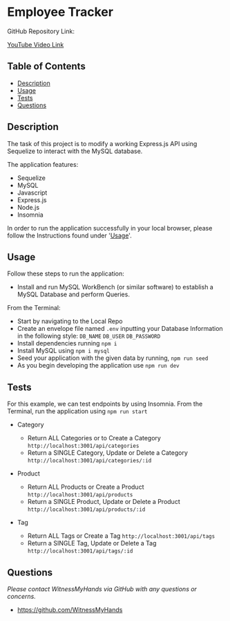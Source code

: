 # Employee Tracker

GitHub Repository Link: 

[YouTube Video Link]()

## Table of Contents

- [Description](#Description)
- [Usage](#Usage)
- [Tests](#Tests)
- [Questions](#Questions)

## Description

The task of this project is to modify a working Express.js API using Sequelize to interact with the MySQL database.

The application features:
* Sequelize
* MySQL
* Javascript
* Express.js
* Node.js
* Insomnia

In order to run the application successfully in your local browser, please follow the Instructions found under '[Usage](#Usage)'.
  
## Usage

Follow these steps to run the application:

* Install and run MySQL WorkBench (or similar software) to establish a MySQL Database and perform Queries. 

From the Terminal:

* Start by navigating to the Local Repo
* Create an envelope file named `.env` inputting your Database Information in the following style:
`DB_NAME`
`DB_USER`
`DB_PASSWORD`
* Install dependencies running `npm i`
* Install MySQL using `npm i mysql`
* Seed your application with the given data by running, `npm run seed`
* As you begin developing the application use `npm run dev`

## Tests

For this example, we can test endpoints by using Insomnia. From the Terminal, run the application using `npm run start`

* Category
    - Return ALL Categories or to Create a Category
    `http://localhost:3001/api/categories`
    - Return a SINGLE Category, Update or Delete a Category
    `http://localhost:3001/api/categories/:id`

* Product
    - Return ALL Products or Create a Product
    `http://localhost:3001/api/products`
    - Return a SINGLE Product, Update or Delete a Product
    `http://localhost:3001/api/products/:id`

* Tag
    - Return ALL Tags or Create a Tag
    `http://localhost:3001/api/tags`
    - Return a SINGLE Tag, Update or Delete a Tag
    `http://localhost:3001/api/tags/:id`

## Questions
*Please contact WitnessMyHands via GitHub with any questions or concerns.*

- https://github.com/WitnessMyHands